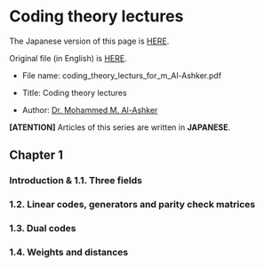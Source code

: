 # Coding theory lectures

The Japanese version of this page is [HERE](https://fumiyan.work/md/coding-theory-lectures/).

Original file (in English) is [HERE](http:/site.iugaza.edu.ps/mashker/files/2010/02/coding_theory_lecturs_for_m_Al-Ashker.pdf).

- File name: coding_theory_lecturs_for_m_Al-Ashker.pdf

- Title: Coding theory lectures

- Author: [Dr. Mohammed M. Al-Ashker](http://site.iugaza.edu.ps/mashker/)

**[ATENTION]** Articles of this series are written in **JAPANESE**.

## Chapter 1 

### Introduction & 1.1. Three fields

### 1.2. Linear codes, generators and parity check matrices

### 1.3. Dual codes

### 1.4. Weights and distances
